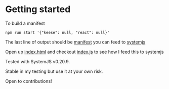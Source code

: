 # Getting started

To build a manifest

```
npm run start '{"keese": null, "react": null}'
```

The last line of output should be [manifest](public/sandbox/boot/m.json) you can feed to [systemjs](public/sandbox/boot/m.json)

Open up [index.html](public/sandbox/index.html) and checkout [index.js](public/sandbox/index.js) to see how I feed this to systemjs

Tested with SystemJS v0.20.9.

Stable in my testing but use it at your own risk.

Open to contributions!